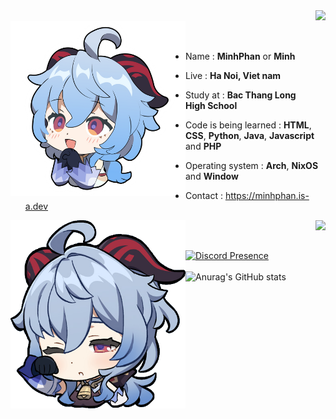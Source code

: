 #
<br> 
<div>
 <img src="https://i.pinimg.com/564x/17/92/6c/17926cfa9cf9fe2c0570a8c53ccf4a8c.jpg" height="200" align="right"><br>
 <img src="genshin-ganyu-beg-512x512.png" width="280" align="left" > <br>
</div>
<br>
 
- Name : **MinhPhan** or **Minh**

 - Live : **Ha Noi, Viet nam**

- Study at : **Bac Thang Long High School**

 - Code is being learned : **HTML**, **CSS**, **Python**,  **Java**, **Javascript** and **PHP**

 - Operating system : **Arch**, **NixOS** and **Window**
   
 - Contact : https://minhphan.is-a.dev

<img src="genshin-ganyu-tired.png" width="280" align="left"> 
<img src="https://i.pinimg.com/564x/5e/72/19/5e721904d122efbd911c2bbb0325a272.jpg" height="500"align="right"/>

 <br> <br>

[![Discord Presence](https://lanyard.cnrad.dev/api/926098921338593320)](https://discord.com/users/926098921338593320) <br> <br> ![Anurag's GitHub stats](https://github-readme-stats.vercel.app/api?username=MinhPhan1203&show_icons=true&theme=tokyonight)
